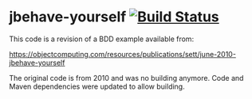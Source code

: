 # jbehave-yourself [![Build Status](https://travis-ci.org/masmangan/jbehave-yourself.svg?branch=master)](https://travis-ci.org/masmangan/jbehave-yourself)

This code is a revision of a BDD example available from:

https://objectcomputing.com/resources/publications/sett/june-2010-jbehave-yourself

The original code is from 2010 and was no building anymore.
Code and Maven dependencies were updated to allow building.
